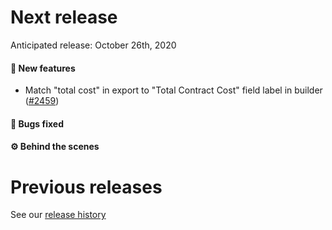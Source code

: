 # Next release

Anticipated release: October 26th, 2020

#### 🚀 New features

- Match "total cost" in export to "Total Contract Cost" field label in builder ([#2459])

#### 🐛 Bugs fixed

#### ⚙️ Behind the scenes

# Previous releases

See our [release history](https://github.com/CMSgov/eAPD/releases)

[#2459]: https://github.com/CMSgov/eAPD/issues/2459
